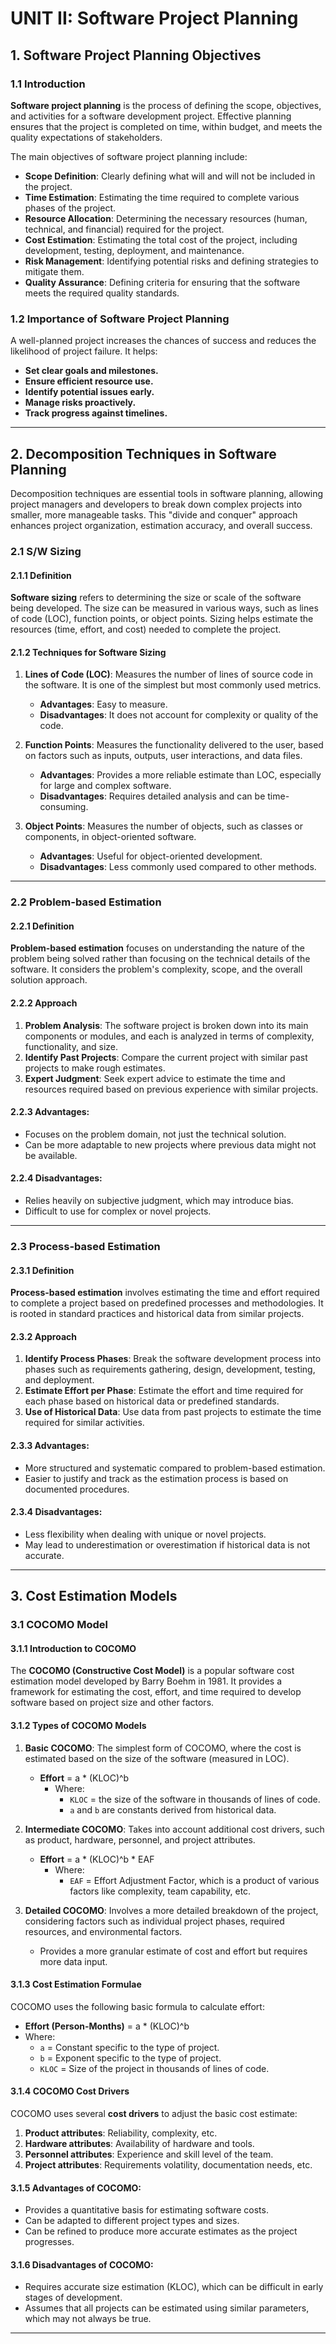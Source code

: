 # UNIT II: Software Project Planning

## 1. Software Project Planning Objectives

### 1.1 Introduction

**Software project planning** is the process of defining the scope, objectives, and activities for a software development project. Effective planning ensures that the project is completed on time, within budget, and meets the quality expectations of stakeholders.

The main objectives of software project planning include:

- **Scope Definition**: Clearly defining what will and will not be included in the project.
- **Time Estimation**: Estimating the time required to complete various phases of the project.
- **Resource Allocation**: Determining the necessary resources (human, technical, and financial) required for the project.
- **Cost Estimation**: Estimating the total cost of the project, including development, testing, deployment, and maintenance.
- **Risk Management**: Identifying potential risks and defining strategies to mitigate them.
- **Quality Assurance**: Defining criteria for ensuring that the software meets the required quality standards.

### 1.2 Importance of Software Project Planning

A well-planned project increases the chances of success and reduces the likelihood of project failure. It helps:

- **Set clear goals and milestones.**
- **Ensure efficient resource use.**
- **Identify potential issues early.**
- **Manage risks proactively.**
- **Track progress against timelines.**

---

## 2. Decomposition Techniques in Software Planning

Decomposition techniques are essential tools in software planning, allowing project managers and developers to break down complex projects into smaller, more manageable tasks. This "divide and conquer" approach enhances project organization, estimation accuracy, and overall success.

### 2.1 S/W Sizing

#### 2.1.1 Definition

**Software sizing** refers to determining the size or scale of the software being developed. The size can be measured in various ways, such as lines of code (LOC), function points, or object points. Sizing helps estimate the resources (time, effort, and cost) needed to complete the project.

#### 2.1.2 Techniques for Software Sizing

1. **Lines of Code (LOC)**: Measures the number of lines of source code in the software. It is one of the simplest but most commonly used metrics.
   
   - **Advantages**: Easy to measure.
   - **Disadvantages**: It does not account for complexity or quality of the code.

2. **Function Points**: Measures the functionality delivered to the user, based on factors such as inputs, outputs, user interactions, and data files.
   
   - **Advantages**: Provides a more reliable estimate than LOC, especially for large and complex software.
   - **Disadvantages**: Requires detailed analysis and can be time-consuming.

3. **Object Points**: Measures the number of objects, such as classes or components, in object-oriented software.
   
   - **Advantages**: Useful for object-oriented development.
   - **Disadvantages**: Less commonly used compared to other methods.

---

### 2.2 Problem-based Estimation

#### 2.2.1 Definition

**Problem-based estimation** focuses on understanding the nature of the problem being solved rather than focusing on the technical details of the software. It considers the problem's complexity, scope, and the overall solution approach.

#### 2.2.2 Approach

1. **Problem Analysis**: The software project is broken down into its main components or modules, and each is analyzed in terms of complexity, functionality, and size.
2. **Identify Past Projects**: Compare the current project with similar past projects to make rough estimates.
3. **Expert Judgment**: Seek expert advice to estimate the time and resources required based on previous experience with similar projects.

#### 2.2.3 Advantages:

- Focuses on the problem domain, not just the technical solution.
- Can be more adaptable to new projects where previous data might not be available.

#### 2.2.4 Disadvantages:

- Relies heavily on subjective judgment, which may introduce bias.
- Difficult to use for complex or novel projects.

---

### 2.3 Process-based Estimation

#### 2.3.1 Definition

**Process-based estimation** involves estimating the time and effort required to complete a project based on predefined processes and methodologies. It is rooted in standard practices and historical data from similar projects.

#### 2.3.2 Approach

1. **Identify Process Phases**: Break the software development process into phases such as requirements gathering, design, development, testing, and deployment.
2. **Estimate Effort per Phase**: Estimate the effort and time required for each phase based on historical data or predefined standards.
3. **Use of Historical Data**: Use data from past projects to estimate the time required for similar activities.

#### 2.3.3 Advantages:

- More structured and systematic compared to problem-based estimation.
- Easier to justify and track as the estimation process is based on documented procedures.

#### 2.3.4 Disadvantages:

- Less flexibility when dealing with unique or novel projects.
- May lead to underestimation or overestimation if historical data is not accurate.

---

## 3. Cost Estimation Models

### 3.1 COCOMO Model

#### 3.1.1 Introduction to COCOMO

The **COCOMO (Constructive Cost Model)** is a popular software cost estimation model developed by Barry Boehm in 1981. It provides a framework for estimating the cost, effort, and time required to develop software based on project size and other factors.

#### 3.1.2 Types of COCOMO Models

1. **Basic COCOMO**: The simplest form of COCOMO, where the cost is estimated based on the size of the software (measured in LOC).
   
   - **Effort** = a * (KLOC)^b
     - Where:
       - `KLOC` = the size of the software in thousands of lines of code.
       - `a` and `b` are constants derived from historical data.

2. **Intermediate COCOMO**: Takes into account additional cost drivers, such as product, hardware, personnel, and project attributes.
   
   - **Effort** = a * (KLOC)^b * EAF
     - Where:
       - `EAF` = Effort Adjustment Factor, which is a product of various factors like complexity, team capability, etc.

3. **Detailed COCOMO**: Involves a more detailed breakdown of the project, considering factors such as individual project phases, required resources, and environmental factors.
   
   - Provides a more granular estimate of cost and effort but requires more data input.

#### 3.1.3 Cost Estimation Formulae

COCOMO uses the following basic formula to calculate effort:

- **Effort (Person-Months)** = a * (KLOC)^b
- Where:
  - `a` = Constant specific to the type of project.
  - `b` = Exponent specific to the type of project.
  - `KLOC` = Size of the project in thousands of lines of code.

#### 3.1.4 COCOMO Cost Drivers

COCOMO uses several **cost drivers** to adjust the basic cost estimate:

1. **Product attributes**: Reliability, complexity, etc.
2. **Hardware attributes**: Availability of hardware and tools.
3. **Personnel attributes**: Experience and skill level of the team.
4. **Project attributes**: Requirements volatility, documentation needs, etc.

#### 3.1.5 Advantages of COCOMO:

- Provides a quantitative basis for estimating software costs.
- Can be adapted to different project types and sizes.
- Can be refined to produce more accurate estimates as the project progresses.

#### 3.1.6 Disadvantages of COCOMO:

- Requires accurate size estimation (KLOC), which can be difficult in early stages of development.
- Assumes that all projects can be estimated using similar parameters, which may not always be true.

---

# 
